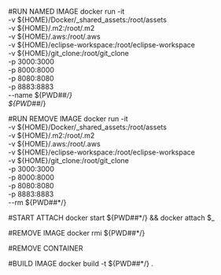 #RUN NAMED IMAGE
docker run -it \
  -v ${HOME}/Docker/_shared_assets:/root/assets \
  -v ${HOME}/.m2:/root/.m2 \
  -v ${HOME}/.aws:/root/.aws \
  -v ${HOME}/eclipse-workspace:/root/eclipse-workspace \
  -v ${HOME}/git_clone:/root/git_clone \
  -p 3000:3000 \
  -p 8000:8000 \
  -p 8080:8080 \
  -p 8883:8883 \
  --name ${PWD##*/} \
  ${PWD##*/}

#RUN REMOVE IMAGE
docker run -it \
  -v ${HOME}/Docker/_shared_assets:/root/assets \
  -v ${HOME}/.m2:/root/.m2 \
  -v ${HOME}/.aws:/root/.aws \
  -v ${HOME}/eclipse-workspace:/root/eclipse-workspace \
  -v ${HOME}/git_clone:/root/git_clone \
  -p 3000:3000 \
  -p 8000:8000 \
  -p 8080:8080 \
  -p 8883:8883 \
  --rm ${PWD##*/}

#START ATTACH
docker start ${PWD##*/} && docker attach $_

#REMOVE IMAGE
docker rmi ${PWD##*/}

#REMOVE CONTAINER

#BUILD IMAGE
docker build -t ${PWD##*/} .
